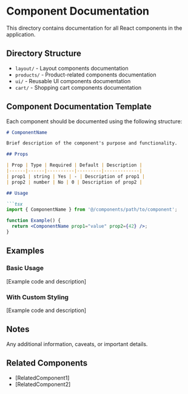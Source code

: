 # Component Documentation

This directory contains documentation for all React components in the application.

## Directory Structure

- `layout/` - Layout components documentation
- `products/` - Product-related components documentation
- `ui/` - Reusable UI components documentation
- `cart/` - Shopping cart components documentation

## Component Documentation Template

Each component should be documented using the following structure:

```markdown
# ComponentName

Brief description of the component's purpose and functionality.

## Props

| Prop | Type | Required | Default | Description |
|------|------|----------|---------|-------------|
| prop1 | string | Yes | - | Description of prop1 |
| prop2 | number | No | 0 | Description of prop2 |

## Usage

```tsx
import { ComponentName } from '@/components/path/to/component';

function Example() {
  return <ComponentName prop1="value" prop2={42} />;
}
```

## Examples

### Basic Usage
[Example code and description]

### With Custom Styling
[Example code and description]

## Notes

Any additional information, caveats, or important details.

## Related Components

- [RelatedComponent1]
- [RelatedComponent2]
```